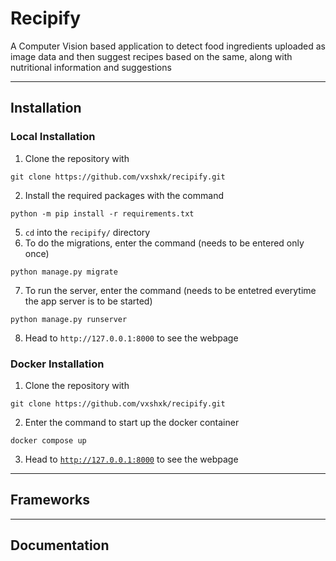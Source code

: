 # Recipify

A Computer Vision based application to detect food ingredients uploaded as image data and then suggest recipes based on the same, along with nutritional information and suggestions

----------------------------------------------------------------------------

## Installation

### Local Installation

1. Clone the repository with 
```
git clone https://github.com/vxshxk/recipify.git
```
2. Install the required packages with the command
```
python -m pip install -r requirements.txt
```
5. `cd` into the `recipify/` directory
6. To do the migrations, enter the command (needs to be entered only once)
```
python manage.py migrate
```
7. To run the server, enter the command (needs to be entetred everytime the app server is to be started)
```
python manage.py runserver
```
8. Head to `http://127.0.0.1:8000` to see the webpage

### Docker Installation

1. Clone the repository with 
```
git clone https://github.com/vxshxk/recipify.git
```
2. Enter the command to start up the docker container
```
docker compose up
```
3. Head to [`http://127.0.0.1:8000`](http://127.0.0.1:8000) to see the webpage

----------------------------------------------------------------------------

## Frameworks

----------------------------------------------------------------------------

## Documentation 


